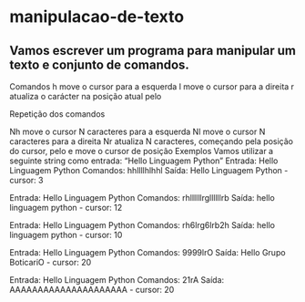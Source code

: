# manipulacao-de-texto

## Vamos escrever um programa para manipular um texto e conjunto de comandos.

Comandos
h move o cursor para a esquerda
l move o cursor para a direita
r<char> atualiza o carácter na posição atual pelo <char> 

Repetição dos comandos

Nh move o cursor N caracteres para a esquerda
Nl move o cursor N caracteres para a direita
Nr<char> atualiza N caracteres, começando pela posição do cursor, pelo <char> e move o cursor de posição
Exemplos
Vamos utilizar a seguinte string como entrada: “Hello Linguagem Python”
Entrada: Hello Linguagem Python
Comandos: hhllllhlhhl
Saída: Hello Linguagem Python - cursor: 3



Entrada: Hello Linguagem Python
Comandos: rhllllllrgllllllrb
Saída: hello linguagem python - cursor: 12



Entrada: Hello Linguagem Python
Comandos: rh6lrg6lrb2h
Saída: hello linguagem python - cursor: 10


Entrada: Hello Linguagem Python
Comandos: 9999lrO
Saída: Hello Grupo BoticariO - cursor: 20


Entrada: Hello Linguagem Python
Comandos: 21rA
Saída: AAAAAAAAAAAAAAAAAAAAA - cursor: 20